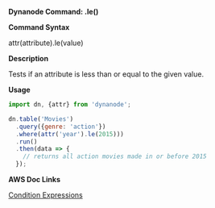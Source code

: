 **Dynanode Command: .le()**

**Command Syntax**

attr(attribute).le(value)

**Description**

Tests if an attribute is less than or equal to the given value.

**Usage**

```javascript
import dn, {attr} from 'dynanode';

dn.table('Movies')
  .query({genre: 'action'})
  .where(attr('year').le(2015)))
  .run()
  .then(data => {
    // returns all action movies made in or before 2015
  });
```

**AWS Doc Links**

[Condition Expressions](http://docs.aws.amazon.com/amazondynamodb/latest/developerguide/Expressions.SpecifyingConditions.html)